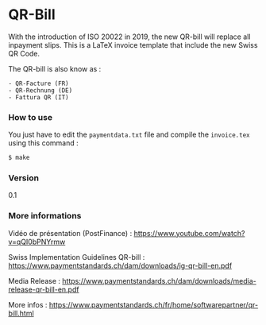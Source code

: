 # QR-Bill

With the introduction of ISO 20022 in 2019, the new QR-bill will replace all inpayment slips. This is a LaTeX invoice template that include the new Swiss QR Code.

The QR-bill is also know as :

	- QR-Facture (FR)
	- QR-Rechnung (DE)
	- Fattura QR (IT)

### How to use
You just have to edit the ```paymentdata.txt``` file and compile the ```invoice.tex``` using this command :
```sh
$ make
```
### Version
0.1

### More informations

Vidéo de présentation (PostFinance) :
https://www.youtube.com/watch?v=qQI0bPNYrmw

Swiss Implementation Guidelines QR-bill :
https://www.paymentstandards.ch/dam/downloads/ig-qr-bill-en.pdf

Media Release :
https://www.paymentstandards.ch/dam/downloads/media-release-qr-bill-en.pdf

More infos :
https://www.paymentstandards.ch/fr/home/softwarepartner/qr-bill.html